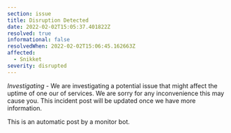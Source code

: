 ```yaml
---
section: issue
title: Disruption Detected
date: 2022-02-02T15:05:37.401822Z
resolved: true
informational: false
resolvedWhen: 2022-02-02T15:06:45.162663Z
affected:
  - Snikket
severity: disrupted
---
```

*Investigating* - We are investigating a potential issue that might affect the uptime of one our of services. We are sorry for any inconvenience this may cause you. This incident post will be updated once we have more information.

This is an automatic post by a monitor bot.
        